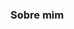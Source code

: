 ### Sobre mim

<!--
**JJabes23/Jjabes23** is a ✨ _special_ ✨ repository because its `README.md` (this file) appears on your GitHub profile.>


## 🚀 Objetivo

<Trabalhar com tecnologias voltadas para nuvem, desenvolvendo soluções que busquem simplicar desafios complexos dentro do mundo de T.I>


### 📋 Ferramentas que já trabalhei

- Excel

- Word

- PowerPoint

- Qliksense

- Kanban

- Jira

- PowerBI

- Data Studio

- Asana

###Habilidades

- Inglês avançado
- Metodologias ágeis
- Senso de urgência



![](https://www.google.com/url?sa=i&url=https%3A%2F%2Fwww.onebridge.tech%2Fpost%2Fwhat-is-a-data-analyst-and-should-i-hire-one&psig=AOvVaw1yE5Od2Peb5ixH5RI_TelJ&ust=1678652525744000&source=images&cd=vfe&ved=0CAwQjRxqFwoTCNCJo63c1P0CFQAAAAAdAAAAABAD)

